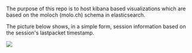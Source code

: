 
The purpose of this repo is to host kibana based visualizations which are based on the moloch (molo.ch) schema in elasticsearch.

The picture below shows, in a simple form, session information based on the session's lastpacket timestamp.  

![](/path/to/file)
